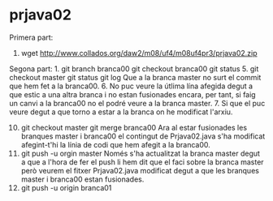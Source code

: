# prjava02
Primera part:

1. wget http://www.collados.org/daw2/m08/uf4/m08uf4pr3/prjava02.zip

Segona part:
1. 
  git branch branca00
  git checkout branca00
  git status
5. git checkout master 
  git status
  git log
  Que a la branca master no surt el commit que hem fet a la branca00.
6. No puc veure la útlima lína afegida degut a que estic a una altra branca i no estan fusionades encara, per tant, si faig un canvi a la branca00 no el podré veure a la branca master.
7. Si que el puc veure degut a que torno a estar a la branca on he modificat l'arxiu.
  

10. git checkout master
    git merge branca00
    Ara al estar fusionades les branques master i branca00 el contingut de Prjava02.java s'ha modificat afegint-t'hi la línia de codi que hem afegit a la branca00.
12. git push -u orgin master
    Només s'ha actualitzat la branca master degut a que a l'hora de fer el push li hem dit que el faci sobre la branca master però veurem el fitxer Prjava02.java modificat degut a que les branques master i branca00 estan fusionades.
14. git push -u origin branca01
